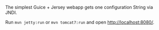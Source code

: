 The simplest Guice + Jersey webapp gets one configuration String via JNDI. 

Run `mvn jetty:run` or `mvn tomcat7:run` and open [http://localhost:8080/](http://localhost:8080/).